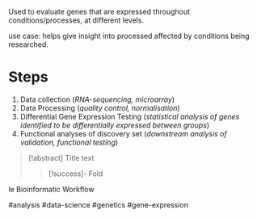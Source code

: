 Used to evaluate genes that are expressed throughout conditions/processes, at different levels.

use case: helps give insight into processed affected by conditions being researched.

# Steps

1. Data collection (*RNA-sequencing, microarray*)
2. Data Processing (*quality control, normalisation*)
3. Differential Gene Expression Testing (*statistical analysis of genes identified to be differentially expressed between groups*)
4. Functional analyses of discovery set (*downstream analysis of validation, functional testing*)

> [!abstract] Title
> text
> > [!success]- Fold
> > 


le Bioinformatic Workflow

#analysis #data-science #genetics #gene-expression
